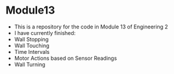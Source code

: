 # Module13
 - This is a repository for the code in Module 13 of Engineering 2
 - I have currently finished:
  - Wall Stopping
  - Wall Touching
  - Time Intervals
  - Motor Actions based on Sensor Readings
  - Wall Turning
